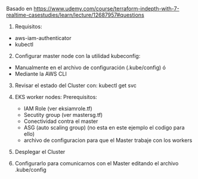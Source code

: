 Basado en https://www.udemy.com/course/terraform-indepth-with-7-realtime-casestudies/learn/lecture/12687957#questions

1) Requisitos:
- aws-iam-authenticator
- kubectl


2) Configurar master node con la utilidad kubeconfig:
 - Manualmente en el archivo de configuración (.kube/config)
 ó
 - Mediante la AWS CLI


3) Revisar el estado del Cluster con: kubectl get svc


4) EKS worker nodes:
  Prerequisitos:
    - IAM Role (ver eksiamrole.tf)
    - Secutity group (ver mastersg.tf)
    - Conectividad contra el master
    - ASG (auto scaling group) (no esta en este ejemplo el codigo para ello)
    - archivo de configuracion para que el Master trabaje con los workers


5) Desplegar el Cluster


6) Configurarlo para comunicarnos con el Master editando el archivo .kube/config
